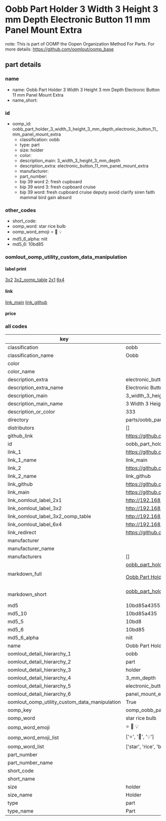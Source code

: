# Oobb Part Holder 3 Width 3 Height 3 mm Depth Electronic Button 11 mm Panel Mount Extra  

note: This is part of OOMP the Oopen Organization Method For Parts. For more details: https://github.com/oomlout/oomp_base

##  part details
  







### name
* name: Oobb Part Holder 3 Width 3 Height 3 mm Depth Electronic Button 11 mm Panel Mount Extra
* name_short: 
### id
* oomp_id: oobb_part_holder_3_width_3_height_3_mm_depth_electronic_button_11_mm_panel_mount_extra
  * classification: oobb
  * type: part
  * size: holder
  * color: 
  * description_main: 3_width_3_height_3_mm_depth
  * description_extra: electronic_button_11_mm_panel_mount_extra
  * manufacturer: 
  * part_number: 
  * bip 39 word 2: fresh cupboard
  * bip 39 word 3: fresh cupboard cruise
  * bip 39 word: fresh cupboard cruise deputy avoid clarify siren faith mammal bird gain absurd

### other_codes
* short_code: 
* oomp_word: star rice bulb
* oomp_word_emoji :star: :rice: :bulb:
* md5_6_alpha: niit
* md5_6: 10bd85






### oomlout_oomp_utility_custom_data_manipulation
#### label print
[3x2](http://192.168.1.245:1112/?label=oomp%20niit)
[3x2_oomp_table](http://192.168.1.108:1112/?label=oomp%20niit)
[2x1](http://192.168.1.242:1112/?label=oomp%20niit)
[6x4](http://192.168.1.55:1112/?label=oomp%20niit)    

#### link

[link_main](https://github.com/oomlout/oomlout_oomp_version_1_messy/tree/main/parts/oobb_part_holder_3_width_3_height_3_mm_depth_electronic_button_11_mm_panel_mount_extra) [link_github](https://github.com/oomlout/oomlout_oomp_version_1_messy/tree/main/parts/oobb_part_holder_3_width_3_height_3_mm_depth_electronic_button_11_mm_panel_mount_extra)                             

#### price







### all codes 
| key | value |  
| --- | --- |  
| classification | oobb |  
| classification_name | Oobb |  
| color |  |  
| color_name |  |  
| description_extra | electronic_button_11_mm_panel_mount_extra |  
| description_extra_name | Electronic Button 11 mm Panel Mount Extra |  
| description_main | 3_width_3_height_3_mm_depth |  
| description_main_name | 3 Width 3 Height 3 mm Depth |  
| description_or_color | 333 |  
| directory | parts/oobb_part_holder_3_width_3_height_3_mm_depth_electronic_button_11_mm_panel_mount_extra |  
| distributors | [] |  
| github_link | https://github.com/oomlout/oomlout_oomp_part_src/tree/main/parts/oobb_part_holder_3_width_3_height_3_mm_depth_electronic_button_11_mm_panel_mount_extra |  
| id | oobb_part_holder_3_width_3_height_3_mm_depth_electronic_button_11_mm_panel_mount_extra |  
| link_1 | https://github.com/oomlout/oomlout_oomp_version_1_messy/tree/main/parts/oobb_part_holder_3_width_3_height_3_mm_depth_electronic_button_11_mm_panel_mount_extra |  
| link_1_name | link_main |  
| link_2 | https://github.com/oomlout/oomlout_oomp_version_1_messy/tree/main/parts/oobb_part_holder_3_width_3_height_3_mm_depth_electronic_button_11_mm_panel_mount_extra |  
| link_2_name | link_github |  
| link_github | https://github.com/oomlout/oomlout_oomp_version_1_messy/tree/main/parts/oobb_part_holder_3_width_3_height_3_mm_depth_electronic_button_11_mm_panel_mount_extra |  
| link_main | https://github.com/oomlout/oomlout_oomp_version_1_messy/tree/main/parts/oobb_part_holder_3_width_3_height_3_mm_depth_electronic_button_11_mm_panel_mount_extra |  
| link_oomlout_label_2x1 | http://192.168.1.242:1112/?label=oomp%20niit |  
| link_oomlout_label_3x2 | http://192.168.1.245:1112/?label=oomp%20niit |  
| link_oomlout_label_3x2_oomp_table | http://192.168.1.108:1112/?label=oomp%20niit |  
| link_oomlout_label_6x4 | http://192.168.1.55:1112/?label=oomp%20niit |  
| link_redirect | https://github.com/oomlout/oomlout_oomp_version_1_messy/tree/main/parts/oobb_part_holder_3_width_3_height_3_mm_depth_electronic_button_11_mm_panel_mount_extra |  
| manufacturer |  |  
| manufacturer_name |  |  
| manufacturers | [] |  
| markdown_full | [oobb_part_holder_3_width_3_height_3_mm_depth_electronic_button_11_mm_panel_mount_extra](none)<br>[](none)<br>[Oobb Part Holder 3 Width 3 Height 3 Mm Depth Electronic Button 11 Mm Panel Mount Extra](none)<br><br> |  
| markdown_short | [oobb_part_holder_3_width_3_height_3_mm_depth_electronic_button_11_mm_panel_mount_extra](none)<br><br> |  
| md5 | 10bd85a43552192ca78803b4694d72e6 |  
| md5_10 | 10bd85a435 |  
| md5_5 | 10bd8 |  
| md5_6 | 10bd85 |  
| md5_6_alpha | niit |  
| name | Oobb Part Holder 3 Width 3 Height 3 mm Depth Electronic Button 11 mm Panel Mount Extra |  
| oomlout_detail_hierarchy_1 | oobb |  
| oomlout_detail_hierarchy_2 | part |  
| oomlout_detail_hierarchy_3 | holder |  
| oomlout_detail_hierarchy_4 | 3_mm_depth |  
| oomlout_detail_hierarchy_5 | electronic_button_11_mm |  
| oomlout_detail_hierarchy_6 | panel_mount_extra |  
| oomlout_oomp_utility_custom_data_manipulation | True |  
| oomp_key | oomp_oobb_part_holder_3_width_3_height_3_mm_depth_electronic_button_11_mm_panel_mount_extra |  
| oomp_word | star rice bulb |  
| oomp_word_emoji | :star: :rice: :bulb: |  
| oomp_word_emoji_list | [':star:', ':rice:', ':bulb:'] |  
| oomp_word_list | ['star', 'rice', 'bulb'] |  
| part_number |  |  
| part_number_name |  |  
| short_code |  |  
| short_name |  |  
| size | holder |  
| size_name | Holder |  
| type | part |  
| type_name | Part |  
